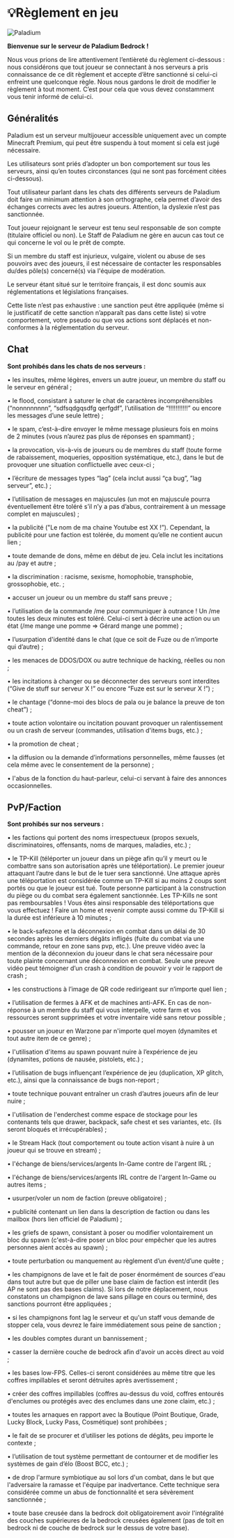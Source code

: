 # 💡Règlement en jeu

<img src="/PaladiumBedrock.Wiki/img/rule-logo.png" alt="Paladium" />

**Bienvenue sur le serveur de Paladium Bedrock !**

Nous vous prions de lire attentivement l’entièreté du règlement ci-dessous : nous considérons que tout joueur se connectant à nos serveurs a pris connaissance de ce dit règlement et accepte d’être sanctionné si celui-ci enfreint une quelconque règle.
Nous nous gardons le droit de modifier le règlement à tout moment. C’est pour cela que vous devez constamment vous tenir informé de celui-ci.

## Généralités

Paladium est un serveur multijoueur accessible uniquement avec un compte Minecraft Premium, qui peut être suspendu à tout moment si cela est jugé nécessaire.

Les utilisateurs sont priés d’adopter un bon comportement sur tous les serveurs, ainsi qu’en toutes circonstances (qui ne sont pas forcément citées ci-dessous).

Tout utilisateur parlant dans les chats des différents serveurs de Paladium doit faire un minimum attention à son orthographe, cela permet d’avoir des échanges corrects avec les autres joueurs. Attention, la dyslexie n’est pas sanctionnée.

Tout joueur rejoignant le serveur est tenu seul responsable de son compte (titulaire officiel ou non). Le Staff de Paladium ne gère en aucun cas tout ce qui concerne le vol ou le prêt de compte.

Si un membre du staff est injurieux, vulgaire, violent ou abuse de ses pouvoirs avec des joueurs, il est nécessaire de contacter les responsables du/des pôle(s) concerné(s) via l'équipe de modération.

Le serveur étant situé sur le territoire français, il est donc soumis aux réglementations et législations françaises.

Cette liste n’est pas exhaustive : une sanction peut être appliquée (même si le justificatif de cette sanction n’apparaît pas dans cette liste) si votre comportement, votre pseudo ou que vos actions sont déplacés et non-conformes à la réglementation du serveur.

## Chat

**Sont prohibés dans les chats de nos serveurs :**

• les insultes, même légères, envers un autre joueur, un membre du staff ou le serveur en général ;

• le flood, consistant à saturer le chat de caractères incompréhensibles (“nonnnnnnnn”, “sdfsqdgqsdfg qerfgdf”, l’utilisation de “!!!!!!!!!!!” ou encore les messages d’une seule lettre) ;

• le spam, c’est-à-dire envoyer le même message plusieurs fois en moins de 2 minutes (vous n’aurez pas plus de réponses en spammant) ;

• la provocation, vis-à-vis de joueurs ou de membres du staff (toute forme de rabaissement, moqueries, opposition systématique, etc.), dans le but de provoquer une situation conflictuelle avec ceux-ci ;

• l’écriture de messages types “lag” (cela inclut aussi “ça bug”, ”lag serveur”, etc.) ;

• l’utilisation de messages en majuscules (un mot en majuscule pourra éventuellement être toléré s’il n’y a pas d’abus, contrairement à un message complet en majuscules) ;

• la publicité ("Le nom de ma chaine Youtube est XX !”). Cependant, la publicité pour une faction est tolérée, du moment qu’elle ne contient aucun lien ;

• toute demande de dons, même en début de jeu. Cela inclut les incitations au /pay et autre ;

• la discrimination : racisme, sexisme, homophobie, transphobie, grossophobie, etc. ;

• accuser un joueur ou un membre du staff sans preuve ;

• l’utilisation de la commande /me pour communiquer à outrance ! Un /me toutes les deux minutes est toléré. Celui-ci sert à décrire une action ou un état (/me mange une pomme => Gérard mange une pomme) ;

• l’usurpation d'identité dans le chat (que ce soit de Fuze ou de n’importe qui d’autre) ;

• les menaces de DDOS/DOX ou autre technique de hacking, réelles ou non ;

• les incitations à changer ou se déconnecter des serveurs sont interdites (“Give de stuff sur serveur X !” ou encore “Fuze est sur le serveur X !”) ;

• le chantage (“donne-moi des blocs de pala ou je balance la preuve de ton cheat”) ;

• toute action volontaire ou incitation pouvant provoquer un ralentissement ou un crash de serveur (commandes, utilisation d'items bugs, etc.) ;

• la promotion de cheat ;

• la diffusion ou la demande d’informations personnelles, même fausses (et cela même avec le consentement de la personne) ;

• l'abus de la fonction du haut-parleur, celui-ci servant à faire des annonces occasionnelles.

## PvP/Faction

**Sont prohibés sur nos serveurs :**

• les factions qui portent des noms irrespectueux (propos sexuels, discriminatoires, offensants, noms de marques, maladies, etc.) ;

• le TP-Kill (téléporter un joueur dans un piège afin qu’il y meurt ou le combattre sans son autorisation après une téléportation). Le premier joueur attaquant l’autre dans le but de le tuer sera sanctionné. Une attaque après une téléportation est considérée comme un TP-Kill si au moins 2 coups sont portés ou que le joueur est tué. Toute personne participant à la construction du piège ou du combat sera également sanctionnée. Les TP-Kills ne sont pas remboursables ! Vous êtes ainsi responsable des téléportations que vous effectuez ! Faire un home et revenir compte aussi comme du TP-Kill si la durée est inférieure à 10 minutes ;

• le back-safezone et la déconnexion en combat dans un délai de 30 secondes après les derniers dégâts infligés (fuite du combat via une commande, retour en zone sans pvp, etc.). Une preuve vidéo avec la mention de la déconnexion du joueur dans le chat sera nécessaire pour toute plainte concernant une déconnexion en combat. Seule une preuve vidéo peut témoigner d’un crash à condition de pouvoir y voir le rapport de crash ;

• les constructions à l’image de QR code redirigeant sur n’importe quel lien ;

• l’utilisation de fermes à AFK et de machines anti-AFK. En cas de non-réponse à un membre du staff qui vous interpelle, votre farm et vos ressources seront supprimées et votre inventaire vidé sans retour possible ;

• pousser un joueur en Warzone par n'importe quel moyen (dynamites et tout autre item de ce genre) ;

• l'utilisation d'items au spawn pouvant nuire à l’expérience de jeu (dynamites, potions de nausée, pistolets, etc.) ;

• l’utilisation de bugs influençant l’expérience de jeu (duplication, XP glitch, etc.), ainsi que la connaissance de bugs non-report ;

• toute technique pouvant entraîner un crash d’autres joueurs afin de leur nuire ;

• l'utilisation de l'enderchest comme espace de stockage pour les contenants tels que drawer, backpack, safe chest et ses variantes, etc. (ils seront bloqués et irrécupérables) ;

• le Stream Hack (tout comportement ou toute action visant à nuire à un joueur qui se trouve en stream) ;

• l'échange de biens/services/argents In-Game contre de l'argent IRL ;

• l'échange de biens/services/argents IRL contre de l'argent In-Game ou autres items ;

• usurper/voler un nom de faction (preuve obligatoire) ;

• publicité contenant un lien dans la description de faction ou dans les mailbox (hors lien officiel de Paladium) ;

• les griefs de spawn, consistant à poser ou modifier volontairement un bloc du spawn (c'est-à-dire poser un bloc pour empêcher que les autres personnes aient accès au spawn) ;

• toute perturbation ou manquement au règlement d’un évent/d’une quête ;

• les champignons de lave et le fait de poser énormément de sources d'eau dans tout autre but que de piller une base claim de faction est interdit (les AP ne sont pas des bases claims). Si lors de notre déplacement, nous constatons un champignon de lave sans pillage en cours ou terminé, des sanctions pourront être appliquées ;

• si les champignons font lag le serveur et qu'un staff vous demande de stopper cela, vous devrez le faire immédiatement sous peine de sanction ;

• les doubles comptes durant un bannissement ;

• casser la dernière couche de bedrock afin d'avoir un accès direct au void ;

• les bases low-FPS. Celles-ci seront considérées au même titre que les coffres impillables et seront détruites après avertissement ;

• créer des coffres impillables (coffres au-dessus du void, coffres entourés d'enclumes ou protégés avec des enclumes dans une zone claim, etc.) ;

• toutes les arnaques en rapport avec la Boutique (Point Boutique, Grade, Lucky Block, Lucky Pass, Cosmétique) sont prohibées ;

• le fait de se procurer et d’utiliser les potions de dégâts, peu importe le contexte ;

• l’utilisation de tout système permettant de contourner et de modifier les systèmes de gain d’élo (Boost BCC, etc.) ;

• de drop l'armure symbiotique au sol lors d'un combat, dans le but que l'adversaire la ramasse et l'équipe par inadvertance. Cette technique sera considérée comme un abus de fonctionnalité et sera sévèrement sanctionnée ;

• toute base creusée dans la bedrock doit obligatoirement avoir l'intégralité des couches supérieures de la bedrock creusées également (pas de toit en bedrock ni de couche de bedrock sur le dessus de votre base).